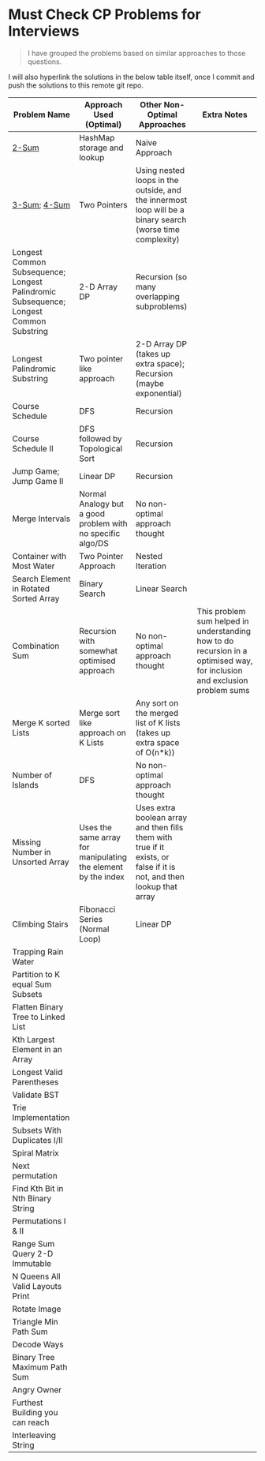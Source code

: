 # Must Check CP Problems for Interviews

> I have grouped the problems based on similar approaches to those questions.

I will also hyperlink the solutions in the below table itself, once I commit and push the solutions to this remote git repo.

| Problem Name | Approach Used (Optimal) | Other Non-Optimal Approaches | Extra Notes | 
| ------------ | ----------------------- | ---------------------------- | ----------- |
| [2-Sum](https://github.com/gouravkhator/boat-to-cp/blob/main/LeetCode_and_BinarySearch/Blind_75_LC_Problems/two_sum.java)        | HashMap storage and lookup | Naive Approach
| [3-Sum](https://github.com/gouravkhator/boat-to-cp/blob/main/LeetCode_and_BinarySearch/Blind_75_LC_Problems/3_sum.java); [4-Sum](https://github.com/gouravkhator/boat-to-cp/blob/main/LeetCode_and_BinarySearch/4_sum.java) | Two Pointers | Using nested loops in the outside, and the innermost loop will be a binary search (worse time complexity)
| Longest Common Subsequence; Longest Palindromic Subsequence; Longest Common Substring | 2-D Array DP | Recursion (so many overlapping subproblems) 
| Longest Palindromic Substring | Two pointer like approach | 2-D Array DP (takes up extra space); Recursion (maybe exponential)
| Course Schedule | DFS | Recursion
| Course Schedule II | DFS followed by Topological Sort | Recursion
| Jump Game; Jump Game II | Linear DP | Recursion
| Merge Intervals | Normal Analogy but a good problem with no specific algo/DS | No non-optimal approach thought
| Container with Most Water | Two Pointer Approach | Nested Iteration
| Search Element in Rotated Sorted Array | Binary Search | Linear Search
| Combination Sum | Recursion with somewhat optimised approach | No non-optimal approach thought | This problem sum helped in understanding how to do recursion in a optimised way, for inclusion and exclusion problem sums
| Merge K sorted Lists | Merge sort like approach on K Lists | Any sort on the merged list of K lists (takes up extra space of O(n*k))
| Number of Islands | DFS | No non-optimal approach thought
| Missing Number in Unsorted Array | Uses the same array for manipulating the element by the index | Uses extra boolean array and then fills them with true if it exists, or false if it is not, and then lookup that array 
| Climbing Stairs | Fibonacci Series (Normal Loop) | Linear DP
| Trapping Rain Water | | 
| Partition to K equal Sum Subsets | 
| Flatten Binary Tree to Linked List | |
| Kth Largest Element in an Array | |
| Longest Valid Parentheses | | 
| Validate BST | |
| Trie Implementation | | 
| Subsets With Duplicates I/II | |
| Spiral Matrix | |
| Next permutation | |
| Find Kth Bit in Nth Binary String | |
| Permutations I & II | |
| Range Sum Query 2-D Immutable | | 
| N Queens All Valid Layouts Print | |
| Rotate Image | | 
| Triangle Min Path Sum | | 
| Decode Ways | | 
| Binary Tree Maximum Path Sum | | 
| Angry Owner | | 
| Furthest Building you can reach | | 
| Interleaving String | | 
